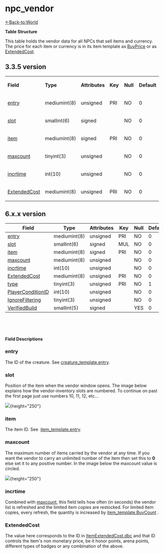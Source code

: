 # npc\_vendor

[<-Back-to:World](database-world.md)

**Table Structure**

This table holds the vendor data for all NPCs that sell items and currency. The price for each item or currency is in its item template as [BuyPrice](http://collab.kpsn.org/display/tc/item_template#item_template-BuyPrice) or as [ExtendedCost](http://collab.kpsn.org/display/tc/npc_vendor#npc_vendor-ExtendedCost).

## 3.3.5 version

<table style="width:100%;">
<colgroup>
<col width="16%" />
<col width="16%" />
<col width="16%" />
<col width="16%" />
<col width="16%" />
<col width="16%" />
</colgroup>
<tbody>
<tr class="odd">
<td><p><strong>Field</strong></p></td>
<td><p><strong>Type</strong></p></td>
<td><p><strong>Attributes</strong></p></td>
<td><p><strong>Key</strong></p></td>
<td><p><strong>Null</strong></p></td>
<td><p><strong>Default</strong></p></td>
</tr>
<tr class="even">
<td><p><a href="#entry">entry</a></p></td>
<td><p>mediumint(8)</p></td>
<td><p>unsigned</p></td>
<td><p>PRI</p></td>
<td><p>NO</p></td>
<td><p>0</p></td>
</tr>
<tr class="odd">
<td><p><a href="#slot">slot</a></p></td>
<td><p>smallint(6)</p></td>
<td><p>signed</p></td>
<td><p> </p></td>
<td><p>NO</p></td>
<td><p>0</p></td>
</tr>
<tr class="even">
<td><p><a href="#item">item</a></p></td>
<td><p>mediumint(8)</p></td>
<td><p>signed</p></td>
<td><p>PRI</p></td>
<td><p>NO</p></td>
<td><p>0</p></td>
</tr>
<tr class="odd">
<td><p><a href="#maxcount">maxcount</a></p></td>
<td><p>tinyint(3)</p></td>
<td><p>unsigned</p></td>
<td><p> </p></td>
<td><p>NO</p></td>
<td><p>0</p></td>
</tr>
<tr class="even">
<td><p><a href="#incrtime">incrtime</a></p></td>
<td><p>int(10)</p></td>
<td><p>unsigned</p></td>
<td><p> </p></td>
<td><p>NO</p></td>
<td><p>0</p></td>
</tr>
<tr class="odd">
<td><p><a href="#ExtendedCost">ExtendedCost</a></p></td>
<td><p>mediumint(8)</p></td>
<td><p>unsigned</p></td>
<td><p>PRI</p></td>
<td><p>NO</p></td>
<td><p>0</p></td>
</tr>
</tbody>
</table>

## 6.x.x version

| Field                                              | Type         | Attributes | Key | Null | Default |
|----------------------------------------------------|--------------|------------|-----|------|---------|
| [entry](#npc_vendor-entry)                         | mediumint(8) | unsigned   | PRI | NO   | 0       |
| [slot](#npc_vendor-slot)                           | smallint(6)  | signed     | MUL | NO   | 0       |
| [item](#npc_vendor-item)                           | mediumint(8) | signed     | PRI | NO   | 0       |
| [maxcount](#npc_vendor-maxcount)                   | mediumint(8) | unsigned   |     | NO   | 0       |
| [incrtime](#npc_vendor-incrtime)                   | int(10)      | unsigned   |     | NO   | 0       |
| [ExtendedCost](#npc_vendor-ExtendedCost)           | mediumint(8) | unsigned   | PRI | NO   | 0       |
| [type](#npc_vendor-type)                           | tinyint(3)   | unsigned   | PRI | NO   | 1       |
| [PlayerConditionID](#npc_vendor-PlayerConditionID) | int(10)      | unsigned   |     | NO   | 0       |
| [IgnoreFiltering](#npc_vendor-IgnoreFiltering)     | tinyint(3)   | unsigned   |     | NO   | 0       |
| [VerifiedBuild](#npc_vendor-VerifiedBuild)         | smallint(5)  | signed     |     | YES  | 0       |

 

 

**Field Descriptions**

### entry

The ID of the creature. See [creature\_template.entry](http://collab.kpsn.org/display/tc/creature_template#creature_template-entry).

### slot

Position of the item when the vendor window opens. The image below explains how the vendor-inventory slots are numbered. To continue on past the first page just use numbers 10, 11, 12, etc...

![](https://valkryst.com/blog/posts/How%20to%20Create%20a%20Vendor/ImageA.jpg){height="250"}

### item

The item ID. See  [item\_template.entry](http://collab.kpsn.org/display/tc/item_template#item_template-entry).

### maxcount

The maximum number of items carried by the vendor at any time. If you want the vendor to carry an unlimited number of the item then set this to **0** else set it to any positive number. In the image below the maxcount value is circled.

![](https://valkryst.com/blog/posts/How%20to%20Create%20a%20Vendor/ImageB.jpg){height="250"}

### incrtime

Combined with [maxcount](#npc_vendor-maxcount), this field tells how often (in seconds) the vendor list is refreshed and the limited item copies are restocked. For limited item copies, every refresh, the quantity is increased by [item\_template.BuyCount](http://collab.kpsn.org/display/tc/item_template#item_template-BuyCount) .

### ExtendedCost

The value here corresponds to the ID in [ItemExtendedCost.dbc](http://collab.kpsn.org/display/tc/ItemExtendedCost) and that ID controls the item's non monetary price, be it honor points, arena points, different types of badges or any combination of the above.
